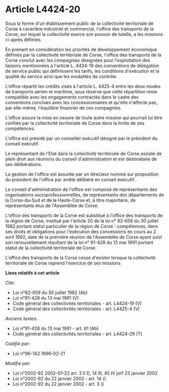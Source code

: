 # Article L4424-20

Sous la forme d'un établissement public de la collectivité territoriale de Corse à caractère industriel et commercial,
l'office des transports de la Corse, sur lequel la collectivité exerce son pouvoir de tutelle, a les missions ci-après
définies. 

En prenant en considération les priorités de développement économique définies par la collectivité territoriale de Corse,
l'office des transports de la Corse conclut avec les compagnies désignées pour l'exploitation des liaisons mentionnées à
l'article L. 4424-19 des conventions de délégation de service public qui définissent les tarifs, les conditions d'exécution
et la qualité du service ainsi que les modalités de contrôle.

L'office répartit les crédits visés à l'article L. 4425-4 entre les deux modes de transports aérien et maritime, sous réserve
que cette répartition reste compatible avec les engagements contractés dans le cadre des conventions conclues avec les
concessionnaires et qu'elle n'affecte pas, par elle-même, l'équilibre financier de ces compagnies.

L'office assure la mise en oeuvre de toute autre mission qui pourrait lui être confiée par la collectivité territoriale de
Corse dans la limite de ses compétences.

L'office est présidé par un conseiller exécutif désigné par le président du conseil exécutif. 

Le représentant de l'Etat dans la collectivité territoriale de Corse assiste de plein droit aux réunions du conseil
d'administration et est destinataire de ses délibérations. 

La gestion de l'office est assurée par un directeur nommé sur proposition du président de l'office par arrêté délibéré en
conseil exécutif. 

Le conseil d'administration de l'office est composé de représentants des organisations socioprofessionnelles, de
représentants des départements de la Corse-du-Sud et de la Haute-Corse et, à titre majoritaire, de représentants élus de
l'Assemblée de Corse.

L'office des transports de la Corse est substitué à l'office des transports de la région de Corse, institué par l'article 20
de la loi n° 82-659 du 30 juillet 1982 portant statut particulier de la région de Corse : compétences, dans ses droits et
obligations pour l'exécution des concessions en cours au 2 avril 1992, date de la première réunion de l'Assemblée de Corse
ayant suivi son renouvellement résultant de la loi n° 91-428 du 13 mai 1991 portant statut de la collectivité territoriale de
Corse.

L'office des transports de la Corse cesse d'exister lorsque la collectivité territoriale de Corse reprend l'exercice de ses
missions

**Liens relatifs à cet article**

_Cite_:

  - Loi n°82-659 du 30 juillet 1982 (Ab)
  - Loi n°91-428 du 13 mai 1991 (V)
  - Code général des collectivités territoriales - art. L4424-19 (V)
  - Code général des collectivités territoriales - art. L4425-4 (V)

_Anciens textes_:

  - Loi n°91-428 du 13 mai 1991 - art. 61 (Ab)
  - Code général des collectivités territoriales - art. L4424-29 (T)

_Codifié par_:

  - Loi n°96-142 1996-02-21

_Modifié par_:

  - Loi n°2002-92 2002-01-22 art. 3 II D, 14 III, 45 IV jorf 23 janvier 2002
  - Loi n°2002-92 du 22 janvier 2002 - art. 14 ()
  - Loi n°2002-92 du 22 janvier 2002 - art. 3 ()
